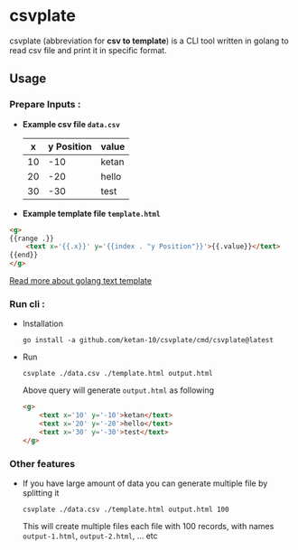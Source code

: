 # csvplate
csvplate (abbreviation for <b>csv to template</b>) is a 
CLI tool written in golang to read csv file and print it in specific format.

## Usage

### Prepare Inputs : 
- <b>Example csv file `data.csv`</b>

  | x  |  y Position  | value |
  |----|-----|-------|
  | 10 | -10 | ketan |
  | 20 | -20 | hello |
  | 30 | -30 | test  |

- <b>Example template file `template.html`</b>
```html
<g>
{{range .}}
    <text x='{{.x}}' y='{{index . "y Position"}}'>{{.value}}</text>
{{end}}
</g>
```
[Read more about golang text template](https://pkg.go.dev/text/template)

### Run cli :

- Installation 
    ```
    go install -a github.com/ketan-10/csvplate/cmd/csvplate@latest
    ```
- Run  
    ```
    csvplate ./data.csv ./template.html output.html
    ```
    Above query will generate `output.html` as following
    ```html
    <g>
        <text x='10' y='-10'>ketan</text>
        <text x='20' y='-20'>hello</text>
        <text x='30' y='-30'>test</text>
    </g>
    ``` 
### Other features
- If you have large amount of data you can generate multiple file by splitting it
    ```
    csvplate ./data.csv ./template.html output.html 100
    ```
    This will create multiple files each file with 100 records, with names `output-1.html`, `output-2.html`, ... etc 